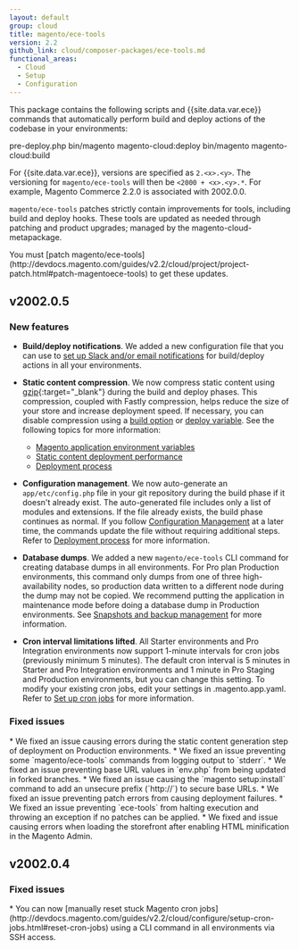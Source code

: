 ```yaml
---
layout: default
group: cloud
title: magento/ece-tools
version: 2.2
github_link: cloud/composer-packages/ece-tools.md
functional_areas:
  - Cloud
  - Setup
  - Configuration
---
```


This package contains the following scripts and {{site.data.var.ece}} commands that automatically perform build and deploy actions of the codebase in your environments:

  pre-deploy.php
  bin/magento magento-cloud:deploy
  bin/magento magento-cloud:build

For {{site.data.var.ece}}, versions are specified as `2.<x>.<y>`. The versioning for `magento/ece-tools` will then be  `<2000 + <x>.<y>.*`. For example, Magento Commerce 2.2.0 is associated with 2002.0.0.

`magento/ece-tools` patches strictly contain improvements for tools, including build and deploy hooks. These tools are updated as needed through patching and product upgrades; managed by the magento-cloud-metapackage.

<div class="bs-callout bs-callout-info" id="info" markdown="1">
You must [patch magento/ece-tools](http://devdocs.magento.com/guides/v2.2/cloud/project/project-patch.html#patch-magentoece-tools) to get these updates.
</div>

## v2002.0.5

### New features
* **Build/deploy notifications**. We added a new configuration file that you can use to [set up Slack and/or email notifications](http://devdocs.magento.com/guides/v2.2/cloud/env/setup-notifications.html) for build/deploy actions in all your environments.

* **Static content compression**. We now compress static content using [gzip](https://www.gnu.org/software/gzip/){:target="\_blank"} during the build and deploy phases. This compression, coupled with Fastly compression, helps reduce the size of your store and increase deployment speed. If necessary, you can disable compression using a [build option](http://devdocs.magento.com/guides/v2.2/cloud/env/environment-vars_magento.html#build) or [deploy variable](http://devdocs.magento.com/guides/v2.2/cloud/env/environment-vars_magento.html#deploy). See the following topics for more information:

  * [Magento application environment variables](http://devdocs.magento.com/guides/v2.2/cloud/env/environment-vars_magento.html)
  * [Static content deployment performance](http://devdocs.magento.com/guides/v2.2/cloud/live/sens-data-over.html#cloud-confman-scd-over)
  * [Deployment process](http://devdocs.magento.com/guides/v2.2/cloud/reference/discover-deploy.html)

* **Configuration management**. We now auto-generate an `app/etc/config.php` file in your git repository during the build phase if it doesn't already exist. The auto-generated file includes only a list of modules and extensions. If the file already exists, the build phase continues as normal. If you follow [Configuration Management](http://devdocs.magento.com/guides/v2.2/cloud/live/sens-data-over.html) at a later time, the commands update the file without requiring additional steps. Refer to [Deployment process](http://devdocs.magento.com/guides/v2.2/cloud/reference/discover-deploy.html) for more information.

* **Database dumps**. We added a new `magento/ece-tools` CLI command for creating database dumps in all environments. For Pro plan Production environments, this command only dumps from one of three high-availability nodes, so production data written to a different node during the dump may not be copied. We recommend putting the application in maintenance mode before doing a database dump in Production environments. See [Snapshots and backup management](http://devdocs.magento.com/guides/v2.2/cloud/project/project-webint-snap.html#db-dump) for more information.

* **Cron interval limitations lifted**. All Starter environments and Pro Integration environments now support 1-minute intervals for cron jobs (previously minimum 5 minutes). The default cron interval is 5 minutes in Starter and Pro Integration environments and 1 minute in Pro Staging and Production environments, but you can change this setting. To modify your existing cron jobs, edit your settings in .magento.app.yaml. Refer to [Set up cron jobs](http://devdocs.magento.com/guides/v2.2/cloud/configure/setup-cron-jobs.html) for more information.

### Fixed issues
<!-- MAGECLOUD-1322 -->* We fixed an issue causing errors during the static content generation step of deployment on Production environments.

<!-- MAGECLOUD-1264 -->* We fixed an issue preventing some `magento/ece-tools` commands from logging output to `stderr`.

<!-- MAGECLOUD-1242 -->* We fixed an issue preventing base URL values in `env.php` from being updated in forked branches.

<!-- MAGECLOUD-1171 -->* We fixed an issue causing the `magento setup:install` command to add an unsecure prefix (`http://`) to secure base URLs.

<!-- MAGECLOUD-1170 -->* We fixed an issue preventing patch errors from causing deployment failures.

<!-- MAGECLOUD-1152 -->* We fixed an issue preventing `ece-tools` from halting execution and throwing an exception if no patches can be applied.

<!-- MAGECLOUD-1138 -->* We fixed and issue causing errors when loading the storefront after enabling HTML minification in the Magento Admin.

## v2002.0.4

### Fixed issues
<!-- MAGECLOUD-1355 -->* You can now [manually reset stuck Magento cron jobs](http://devdocs.magento.com/guides/v2.2/cloud/configure/setup-cron-jobs.html#reset-cron-jobs) using a CLI command in all environments via SSH access.
